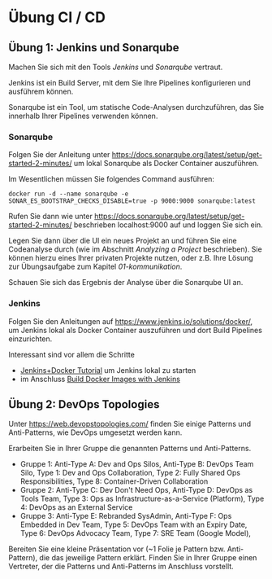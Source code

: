 # Übung CI / CD

## Übung 1: Jenkins und Sonarqube

Machen Sie sich mit den Tools _Jenkins_ und _Sonarqube_ vertraut.

Jenkins ist ein Build Server, mit dem Sie Ihre Pipelines konfigurieren und ausführem können. 

Sonarqube ist ein Tool, um statische Code-Analysen durchzuführen, das Sie innerhalb Ihrer Pipelines
verwenden können.

### Sonarqube
Folgen Sie der Anleitung unter https://docs.sonarqube.org/latest/setup/get-started-2-minutes/
um lokal Sonarqube als Docker Container auszuführen.

Im Wesentlichen müssen Sie folgendes Command ausführen:
```
docker run -d --name sonarqube -e SONAR_ES_BOOTSTRAP_CHECKS_DISABLE=true -p 9000:9000 sonarqube:latest
```

Rufen Sie dann wie unter https://docs.sonarqube.org/latest/setup/get-started-2-minutes/ beschrieben localhost:9000 auf
und loggen Sie sich ein.

Legen Sie dann über die UI ein neues Projekt an und führen Sie eine Codeanalyse durch
(wie im Abschnitt _Analyzing a Project_ beschrieben).
Sie können hierzu eines Ihrer privaten Projekte nutzen, oder z.B. Ihre Lösung zur Übungsaufgabe zum Kapitel _01-kommunikation_.

Schauen Sie sich das Ergebnis der Analyse über die Sonarqube UI an.

### Jenkins
Folgen Sie den Anleitungen auf https://www.jenkins.io/solutions/docker/, um Jenkins lokal als Docker Container auszuführen
und dort Build Pipelines einzurichten.

Interessant sind vor allem die Schritte
* [Jenkins+Docker Tutorial](https://medium.com/@gustavo.guss/quick-tutorial-of-jenkins-b99d5f5889f2) um Jenkins lokal zu starten
* im Anschluss [Build Docker Images with Jenkins](https://medium.com/@karthi.net/docker-tutorial-build-docker-images-using-jenkins-d2880e65b74)

## Übung 2: DevOps Topologies

Unter https://web.devopstopologies.com/ finden Sie einige Patterns und Anti-Patterns, wie DevOps umgesetzt werden kann.

Erarbeiten Sie in Ihrer Gruppe die genannten Patterns und Anti-Patterns.

* Gruppe 1: Anti-Type A: Dev and Ops Silos, Anti-Type B: DevOps Team Silo, Type 1: Dev and Ops Collaboration, 
Type 2: Fully Shared Ops Responsibilities, Type 8: Container-Driven Collaboration
* Gruppe 2: Anti-Type C: Dev Don't Need Ops, Anti-Type D: DevOps as Tools Team, 
Type 3: Ops as Infrastructure-as-a-Service (Platform), Type 4: DevOps as an External Service
* Gruppe 3: Anti-Type E: Rebranded SysAdmin, Anti-Type F: Ops Embedded in Dev Team, 
Type 5: DevOps Team with an Expiry Date, Type 6: DevOps Advocacy Team, Type 7: SRE Team (Google Model), 

Bereiten Sie eine kleine Präsentation vor (~1 Folie je Pattern bzw. Anti-Pattern), die das jeweilige Pattern erklärt.
Finden Sie in Ihrer Gruppe einen Vertreter, der die Patterns und Anti-Patterns im Anschluss vorstellt.
